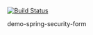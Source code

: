 [![Build Status](https://travis-ci.com/mgh3326/demo-spring-security-form.svg?branch=master)](https://travis-ci.com/mgh3326/demo-spring-security-form)

demo-spring-security-form

